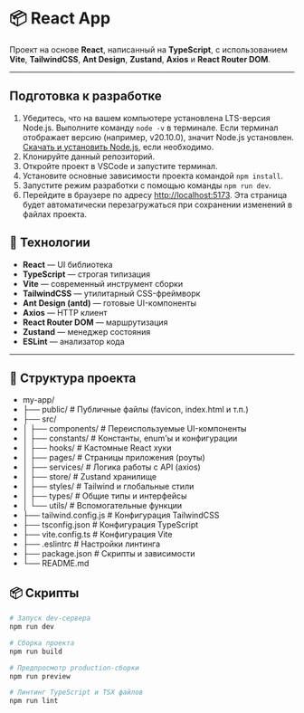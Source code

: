 # 📦 React App

Проект на основе **React**, написанный на **TypeScript**, с использованием **Vite**, **TailwindCSS**, **Ant Design**, **Zustand**, **Axios** и **React Router DOM**.

---

## Подготовка к разработке

1. Убедитесь, что на вашем компьютере установлена LTS-версия Node.js. Выполните команду `node -v` в терминале. Если терминал отображает версию (например, v20.10.0), значит Node.js установлен. [Скачать и установить Node.js](https://nodejs.org/en/), если необходимо.
2. Клонируйте данный репозиторий.
3. Откройте проект в VSCode и запустите терминал.
4. Установите основные зависимости проекта командой `npm install`.
5. Запустите режим разработки с помощью команды `npm run dev`.
6. Перейдите в браузере по адресу [http://localhost:5173](http://localhost:5173). Эта страница будет автоматически перезагружаться при сохранении изменений в файлах проекта.

## 🚀 Технологии

- **React** — UI библиотека
- **TypeScript** — строгая типизация
- **Vite** — современный инструмент сборки
- **TailwindCSS** — утилитарный CSS-фреймворк
- **Ant Design (antd)** — готовые UI-компоненты
- **Axios** — HTTP клиент
- **React Router DOM** — маршрутизация
- **Zustand** — менеджер состояния
- **ESLint** — анализатор кода

---

## 📁 Структура проекта

- my-app/
- ├── public/ # Публичные файлы (favicon, index.html и т.п.)
- ├── src/
- │ ├── components/ # Переиспользуемые UI-компоненты
- │ ├── constants/ # Константы, enum'ы и конфигурации
- │ ├── hooks/ # Кастомные React хуки
- │ ├── pages/ # Страницы приложения (роуты)
- │ ├── services/ # Логика работы с API (axios)
- │ ├── store/ # Zustand хранилище
- │ ├── styles/ # Tailwind и глобальные стили
- │ ├── types/ # Общие типы и интерфейсы
- │ └── utils/ # Вспомогательные функции
- ├── tailwind.config.js # Конфигурация TailwindCSS
- ├── tsconfig.json # Конфигурация TypeScript
- ├── vite.config.ts # Конфигурация Vite
- ├── .eslintrc # Настройки линтинга
- ├── package.json # Скрипты и зависимости
- └── README.md

## 📦 Скрипты

```bash
# Запуск dev-сервера
npm run dev

# Сборка проекта
npm run build

# Предпросмотр production-сборки
npm run preview

# Линтинг TypeScript и TSX файлов
npm run lint